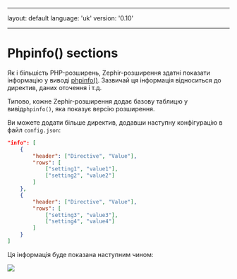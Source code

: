 * * *

layout: default language: 'uk' version: '0.10'

* * *

# Phpinfo() sections

Як і більшість PHP-розширень, Zephir-розширення здатні показати інформацію у виводі [phpinfo()](http://php.net/manual/en/function.phpinfo.php). Зазвичай ця інформація відноситься до директив, даних оточення і т.д.

Типово, кожне Zephir-розширення додає базову таблицю у вивід`phpinfo()`, яка показує версію розширення.

Ви можете додати більше директив, додавши наступну конфігурацію в файл `config.json`:

```json
"info": [
    {
        "header": ["Directive", "Value"],
        "rows": [
            ["setting1", "value1"],
            ["setting2", "value2"]
        ]
    },
    {
        "header": ["Directive", "Value"],
        "rows": [
            ["setting3", "value3"],
            ["setting4", "value4"]
        ]
    }
]
```

Ця інформація буде показана наступним чином:

![](/assets/content/info.png)
